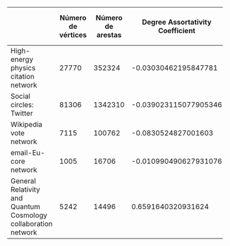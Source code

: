 |                                                                	| Número de vértices 	| Número de arestas 	| Degree Assortativity Coefficient 	| Quantidade de componentes conectados 	| Tamanho do componente gigante (GCC) 	| Coeficiente de clusturing avg_clustering() 	|
|----------------------------------------------------------------	|--------------------	|-------------------	|----------------------------------	|--------------------------------------	|-------------------------------------	|--------------------------------------------	|
| High-energy physics citation network                           	|        27770       	|       352324      	|       -0.03030462195847781       	|                  143                 	|                27400                	|             0.31201949580622557            	|
| Social circles: Twitter                                        	|        81306       	|      1342310      	|       -0.039023115077905346      	|                   1                  	|                81306                	|              0.565311468612065             	|
| Wikipedia vote network                                         	|        7115        	|       100762      	|        -0.0830524827001603       	|                  24                  	|                 7066                	|             0.14089784589308738            	|
| email-Eu-core network                                          	|        1005        	|       16706       	|       -0.010990490627931076      	|                  20                  	|                 986                 	|             0.3993549664221539             	|
| General Relativity and Quantum Cosmology collaboration network 	|        5242        	|       14496       	|        0.6591640320931624        	|                  355                 	|                 4158                	|              0.529635811052136             	|